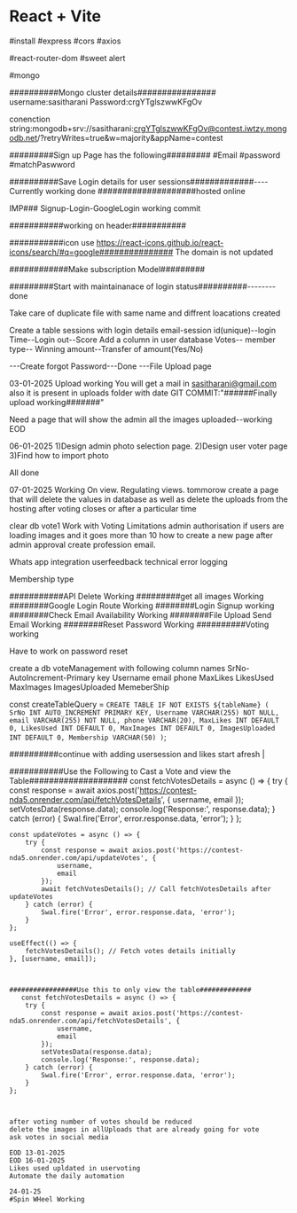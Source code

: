# React + Vite

#install
#express
#cors
#axios

#react-router-dom
#sweet alert

#mongo

##########Mongo cluster details################
username:sasitharani
Password:crgYTglszwwKFgOv

conenction string:mongodb+srv://sasitharani:crgYTglszwwKFgOv@contest.iwtzy.mongodb.net/?retryWrites=true&w=majority&appName=contest




#########Sign up Page has the following#########
#Email
#password
#matchPaswword

##########Save Login details for user sessions#############----Currently working done
####################hosted online

IMP### Signup-Login-GoogleLogin working commit

###########working on header###########

###########icon use https://react-icons.github.io/react-icons/search/#q=google###############
The domain is not updated

############Make subscription Model#########

#########Start with maintainanace of login status##########--------done

Take care of duplicate file with same name and diffrent loacations created

Create a table sessions with login details email-session id(unique)--login Time--Login out--Score
Add a column in user database Votes-- member type-- Winning amount--Transfer of amount(Yes/No) 

---Create forgot Password---Done
---File Upload page


03-01-2025
Upload working
You will get a mail in sasitharani@gmail.com
also it is present in uploads folder with date 
GIT COMMIT:"######Finally upload working#######"


Need a page that will show the admin all the images uploaded--working
EOD

06-01-2025
1)Design admin photo selection page.
2)Design user voter page
3)Find how to import photo

All done

07-01-2025
Working On view.
Regulating views.
tommorow create a page that will delete the values in database as well as delete the uploads from the hosting after voting closes
or after a particular time

clear db vote1
Work with Voting Limitations
admin authorisation
if users are loading images and it goes more than 10 how to create a new page after admin approval
create profession email.

Whats app integration
userfeedback
technical error logging

Membership type


###########API Delete Working
#########get all images Working
########Google Login Route Working
########Login Signup working
########Check Email Availability Working
########File Upload Send Email Working
########Reset Password Working
##########Voting working

Have to work on password reset

create a db voteManagement with following column names
SrNo-AutoIncrement-Primary key
Username
email
phone
MaxLikes
LikesUsed
MaxImages
ImagesUploaded
MemeberShip

  const createTableQuery = `
    CREATE TABLE IF NOT EXISTS ${tableName} (
      SrNo INT AUTO_INCREMENT PRIMARY KEY,
      Username VARCHAR(255) NOT NULL,
      email VARCHAR(255) NOT NULL,
      phone VARCHAR(20),
      MaxLikes INT DEFAULT 0,
      LikesUsed INT DEFAULT 0,
      MaxImages INT DEFAULT 0,
      ImagesUploaded INT DEFAULT 0,
      Membership VARCHAR(50)
    )
  `;

##########continue with adding usersession and likes start afresh
|



###########Use the Following to Cast a Vote and view the Table####################
    const fetchVotesDetails = async () => {
        try {
            const response = await axios.post('https://contest-nda5.onrender.com/api/fetchVotesDetails', {
                username,
                email
            });
            setVotesData(response.data);
            console.log('Response:', response.data);
        } catch (error) {
            Swal.fire('Error', error.response.data, 'error');
        }
    };

    const updateVotes = async () => {
        try {
            const response = await axios.post('https://contest-nda5.onrender.com/api/updateVotes', {
                username,
                email
            });
            await fetchVotesDetails(); // Call fetchVotesDetails after updateVotes
        } catch (error) {
            Swal.fire('Error', error.response.data, 'error');
        }
    };

    useEffect(() => {
        fetchVotesDetails(); // Fetch votes details initially
    }, [username, email]);



    #################Use this to only view the table#############
       const fetchVotesDetails = async () => {
        try {
            const response = await axios.post('https://contest-nda5.onrender.com/api/fetchVotesDetails', {
                username,
                email
            });
            setVotesData(response.data);
            console.log('Response:', response.data);
        } catch (error) {
            Swal.fire('Error', error.response.data, 'error');
        }
    };



    after voting number of votes should be reduced
    delete the images in allUploads that are already going for vote
    ask votes in social media

    EOD 13-01-2025
    EOD 16-01-2025
    Likes used upldated in uservoting
    Automate the daily automation

    24-01-25
    #Spin WHeel Working
